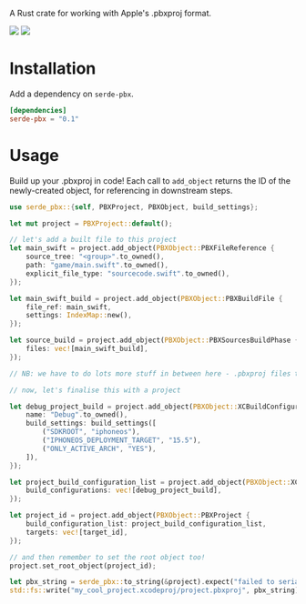 A Rust crate for working with Apple's .pbxproj format.

[<img src="https://img.shields.io/crates/v/serde-pbx">](https://crates.io/crates/serde-pbx)
[<img src="https://img.shields.io/badge/docs.rs-serde--pbx-green">](https://docs.rs/serde-pbx)

# Installation
Add a dependency on `serde-pbx`.

```toml
[dependencies]
serde-pbx = "0.1"
```

# Usage
Build up your .pbxproj in code! Each call to `add_object` returns the ID of the newly-created object, for referencing in downstream steps.

```rust
use serde_pbx::{self, PBXProject, PBXObject, build_settings};

let mut project = PBXProject::default();

// let's add a built file to this project
let main_swift = project.add_object(PBXObject::PBXFileReference {
	source_tree: "<group>".to_owned(),
	path: "game/main.swift".to_owned(),
	explicit_file_type: "sourcecode.swift".to_owned(),
});

let main_swift_build = project.add_object(PBXObject::PBXBuildFile {
	file_ref: main_swift,
	settings: IndexMap::new(),
});

let source_build = project.add_object(PBXObject::PBXSourcesBuildPhase {
	files: vec![main_swift_build],
});

// NB: we have to do lots more stuff in between here - .pbxproj files typically aren't small!

// now, let's finalise this with a project

let debug_project_build = project.add_object(PBXObject::XCBuildConfiguration {
	name: "Debug".to_owned(),
	build_settings: build_settings([
		("SDKROOT", "iphoneos"),
		("IPHONEOS_DEPLOYMENT_TARGET", "15.5"),
		("ONLY_ACTIVE_ARCH", "YES"),
	]),
});

let project_build_configuration_list = project.add_object(PBXObject::XCConfigurationList {
	build_configurations: vec![debug_project_build],
});

let project_id = project.add_object(PBXObject::PBXProject {
	build_configuration_list: project_build_configuration_list,
	targets: vec![target_id],
});

// and then remember to set the root object too!
project.set_root_object(project_id);

let pbx_string = serde_pbx::to_string(&project).expect("failed to serialise project");
std::fs::write("my_cool_project.xcodeproj/project.pbxproj", pbx_string).expect("failed to write project");
```
